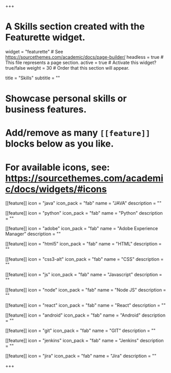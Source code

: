 +++
# A Skills section created with the Featurette widget.
widget = "featurette"  # See https://sourcethemes.com/academic/docs/page-builder/
headless = true  # This file represents a page section.
active = true  # Activate this widget? true/false
weight = 30  # Order that this section will appear.

title = "Skills"
subtitle = ""

# Showcase personal skills or business features.
# 
# Add/remove as many `[[feature]]` blocks below as you like.
# 
# For available icons, see: https://sourcethemes.com/academic/docs/widgets/#icons

[[feature]]
  icon = "java"
  icon_pack = "fab"
  name = "JAVA"
  description = ""

[[feature]]
  icon = "python"
  icon_pack = "fab"
  name = "Python"
  description = ""  

[[feature]]
  icon = "adobe"
  icon_pack = "fab"
  name = "Adobe Experience Manager"
  description = ""

[[feature]]
  icon = "html5"
  icon_pack = "fab"
  name = "HTML"
  description = ""

[[feature]]
  icon = "css3-alt"
  icon_pack = "fab"
  name = "CSS"
  description = ""

[[feature]]
  icon = "js"
  icon_pack = "fab"
  name = "Javascript"
  description = ""

[[feature]]
  icon = "node"
  icon_pack = "fab"
  name = "Node JS"
  description = ""

[[feature]]
  icon = "react"
  icon_pack = "fab"
  name = "React"
  description = ""  

[[feature]]
  icon = "android"
  icon_pack = "fab"
  name = "Android"
  description = ""

[[feature]]
  icon = "git"
  icon_pack = "fab"
  name = "GIT"
  description = ""

[[feature]]
  icon = "jenkins"
  icon_pack = "fab"
  name = "Jenkins"
  description = ""  

[[feature]]
  icon = "jira"
  icon_pack = "fab"
  name = "Jira"
  description = ""



+++
